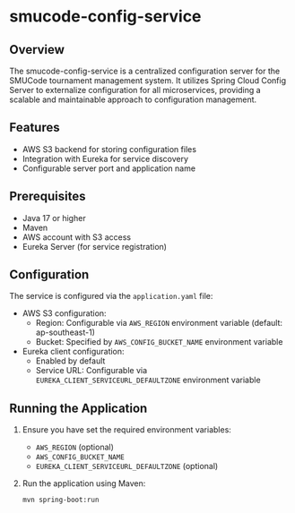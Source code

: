 # smucode-config-service

## Overview
The smucode-config-service is a centralized configuration server for the SMUCode tournament management system.
It utilizes Spring Cloud Config Server to externalize configuration for all microservices, providing a scalable and maintainable approach to configuration management.

## Features
- AWS S3 backend for storing configuration files
- Integration with Eureka for service discovery
- Configurable server port and application name

## Prerequisites
- Java 17 or higher
- Maven
- AWS account with S3 access
- Eureka Server (for service registration)

## Configuration
The service is configured via the `application.yaml` file:

- AWS S3 configuration:
  - Region: Configurable via `AWS_REGION` environment variable (default: ap-southeast-1)
  - Bucket: Specified by `AWS_CONFIG_BUCKET_NAME` environment variable
- Eureka client configuration:
  - Enabled by default
  - Service URL: Configurable via `EUREKA_CLIENT_SERVICEURL_DEFAULTZONE` environment variable

## Running the Application
1. Ensure you have set the required environment variables:
   - `AWS_REGION` (optional)
   - `AWS_CONFIG_BUCKET_NAME`
   - `EUREKA_CLIENT_SERVICEURL_DEFAULTZONE` (optional)

2. Run the application using Maven:
   ```
   mvn spring-boot:run
   ```
